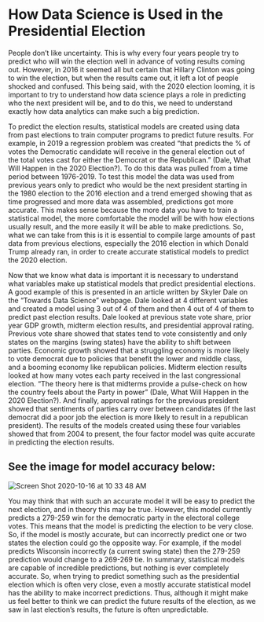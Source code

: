 # How Data Science is Used in the Presidential Election

People don’t like uncertainty. This is why every four years people try to predict who will win the election well in advance of voting results coming out. However, in 2016 it seemed all but certain that Hillary Clinton was going to win the election, but when the results came out, it left a lot of people shocked and confused. This being said, with the 2020 election looming, it is important to try to understand how data science plays a role in predicting who the next president will be, and to do this, we need to understand exactly how data analytics can make such a big prediction. 

 To predict the election results, statistical models are created using data from past elections to train computer programs to predict future results. For example, in 2019 a regression problem was created “that predicts the % of votes the Democratic candidate will receive in the general election out of the total votes cast for either the Democrat or the Republican.” (Dale, What Will Happen in the 2020 Election?).  To do this data was pulled from a time period between 1976-2019. To test this model the data was used from previous years only to predict who would be the next president starting in the 1980 election to the 2016 election and a trend emerged showing that as time progressed and more data was assembled, predictions got more accurate. This makes sense because the more data you have to train a statistical model, the more comfortable the model will be with how elections usually result, and the more easily it will be able to make predictions. So, what we can take from this is it is essential to compile large amounts of past data from previous elections, especially the 2016 election in which Donald Trump already ran, in order to create accurate statistical models to predict the 2020 election. 
  
Now that we know what data is important it is necessary to understand what variables make up statistical models that predict presidential elections. A good example of this is presented in an article written by Skyler Dale on the “Towards Data Science” webpage. Dale looked at 4 different variables and created a model using 3 out of 4 of them and then 4 out of 4 of them to predict past election results. Dale looked at previous state vote share, prior year GDP growth, midterm election results, and presidential approval rating. Previous vote share showed that states tend to vote consistently and only states on the margins (swing states) have the ability to shift between parties. Economic growth showed that a struggling economy is more likely to vote democrat due to policies that benefit the lower and middle class, and a booming economy like republican policies. Midterm election results looked at how many votes each party received in the last congressional election. “The theory here is that midterms provide a pulse-check on how the country feels about the Party in power” (Dale, What Will Happen in the 2020 Election?). And finally, approval ratings for the previous president showed that sentiments of parties carry over between candidates (if the last democrat did a poor job the election is more likely to result in a republican president). The results of the models created using these four variables showed that from 2004 to present, the four factor model was quite accurate in predicting the election results. 

## See the image for model accuracy below:
![Screen Shot 2020-10-16 at 10 33 48 AM](https://user-images.githubusercontent.com/60228369/96273265-2336ad00-0f9d-11eb-98f9-d9444c85111f.png)


 You may think that with such an accurate model it will be easy to predict the next election, and in theory this may be true. However, this model currently predicts a 279-259 win for the democratic party in the electoral college votes. This means that the model is predicting the election to be very close. So, if the model is mostly accurate, but can incorrectly predict one or two states the election could go the opposite way. For example, if the model predicts Wisconsin incorrectly (a current swing state) then the 279-259 prediction would change to a 269-269 tie. In summary, statistical models are capable of incredible predictions, but nothing is ever completely accurate. So, when trying to predict something such as the presidential election which is often very close, even a mostly accurate statistical model has the ability to make incorrect predictions. Thus, although it might make us feel better to think we can predict the future results of the election, as we saw in last election’s results, the future is often unpredictable. 

